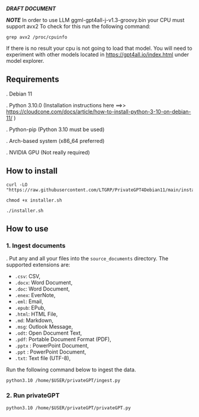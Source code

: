 ***DRAFT DOCUMENT***

***NOTE***
In order to use LLM ggml-gpt4all-j-v1.3-groovy.bin your CPU must support avx2 
To check for this run the following command:
```
grep avx2 /proc/cpuinfo 
```
If there is no result your cpu is not going to load that model. You will need to experiment with other models located in https://gpt4all.io/index.html under model explorer.


## Requirements
. Debian 11

. Python 3.10.0 (Installation instructions here ==>> https://cloudcone.com/docs/article/how-to-install-python-3-10-on-debian-11/ )

. Python-pip   (Python 3.10 must be used)

. Arch-based system (x86_64 preferred)

. NVIDIA GPU (Not really required)

## How to install

```
curl -LO "https://raw.githubusercontent.com/LTGRP/PrivateGPT4Debian11/main/installer.sh"

chmod +x installer.sh

./installer.sh
```

## How to use

### 1. Ingest documents
. Put any and all your files into the `source_documents` directory.
The supported extensions are:

   - `.csv`: CSV,
   - `.docx`: Word Document,
   - `.doc`: Word Document,
   - `.enex`: EverNote,
   - `.eml`: Email,
   - `.epub`: EPub,
   - `.html`: HTML File,
   - `.md`: Markdown,
   - `.msg`: Outlook Message,
   - `.odt`: Open Document Text,
   - `.pdf`: Portable Document Format (PDF),
   - `.pptx` : PowerPoint Document,
   - `.ppt` : PowerPoint Document,
   - `.txt`: Text file (UTF-8),

Run the following command below to ingest the data.
```
python3.10 /home/$USER/privateGPT/ingest.py
```
### 2. Run privateGPT
```
python3.10 /home/$USER/privateGPT/privateGPT.py
```
